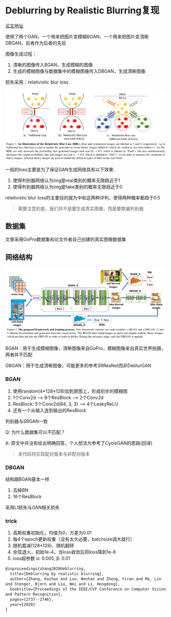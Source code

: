 # Deblurring by Realistic Blurring复现

[论文地址](https://arxiv.org/pdf/2004.01860v2.pdf)

使用了两个GAN，一个用来把图片变模糊BGAN、一个用来把图片变清晰DBGAN，前者作为后者的先验

图像生成过程：

1. 清晰的图像传入BGAN，生成模糊的图像
2. 生成的模糊图像与数据集中的模糊图像传入DBGAN，生成清晰图像

损失采用：relativistic blur loss

![relativistic blur loss](./rbl.png)

一般的loss主要是为了保证GAN生成网络具有以下效果:

1. 使得判别器网络认为img是real类别的概率无限趋近于1
2. 使得判别器网络认为img是fake类别的概率无限趋近于0

relativistic blur loss的主要目的就为中和这两种评判，使得两种概率都趋于0.5

> 需要注意的是，我们并不是要生成真实图像，而是要欺骗判别器

## 数据集

文章采用GoPro数据集和论文作者自己创建的真实图像数据集

## 网络结构

![bgan_and_dbgan](./bgan_and_dbgan.png)

BGAN：用于生成模糊图像，清晰图像来自GoPro，模糊图像来自真实世界拍摄，两者并不匹配

GBGAN：用于生成清晰图像，可能更多的参考SRResNet而非DeblurGAN

### BGAN

1. 使用random(4\*128\*128)加到原图上，形成初步的模糊图
2. 1个Conv2d --> 9个ResBlock --> 2个Conv2d
3. ResBlock: 5个Conv2d(64, 3, 3) --> 4个LeakyReLU
4. 还有一个从输入连到输出的ResBlock

判别器与SRGAN一致

Q: 为什么数据集可以不匹配？

A: 原文中并没有给出明确回答，个人想法为参考了CycleGAN的思路(回译)

> 本代码将实现配对版本与非配对版本

### DBGAN

结构跟BGAN基本一样

1. 去掉BN
2. 16个ResBlock

采用L1损失与GAN相关损失

### trick

1. 高斯权重初始化，均值为0，方差为0.01
2. 每4个epoch更新权重（没有太大必要，batchsize调大就行）
3. 随机裁减(128\*128)、随机翻转
4. 余弦退火，初始1e-4，当loss收敛后将loss降到1e-6
5. loss超参数 α: 0.005, β: 0.01

```
@inproceedings{zhang2020deblurring,
  title={Deblurring by realistic blurring},
  author={Zhang, Kaihao and Luo, Wenhan and Zhong, Yiran and Ma, Lin and Stenger, Bjorn and Liu, Wei and Li, Hongdong},
  booktitle={Proceedings of the IEEE/CVF Conference on Computer Vision and Pattern Recognition},
  pages={2737--2746},
  year={2020}
}
```

